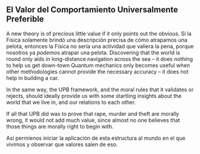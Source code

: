## El Valor del Comportamiento Universalmente Preferible

A new theory is of precious little value if it only points out the obvious. Si la Física solamente brindó una descripción precisa de cómo atrapamos una pelota, entonces la Física no sería una actividad que valiera la pena, porque nosotros ya *podemos* atrapar una pelota. Discovering that the world is round only aids in long-distance navigation across the sea – it does nothing to help us get down-town Quantum mechanics only becomes useful when other methodologies cannot provide the necessary accuracy – it does not help in building a car.

In the same way, the UPB framework, and the moral rules that it validates or rejects, should ideally provide us with some startling insights about the world that we live in, and our relations to each other.

If all that UPB did was to prove that rape, murder and theft are morally wrong, it would not add much value, since almost no one believes that those things are morally right to begin with.

Así permíenos iniciar la aplicación de esta estructura al mundo en el que vivimos y observar que valores salen de eso.